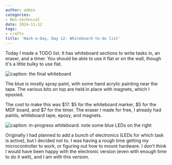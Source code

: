 ```yaml
---
author: admin
categories:
- Non-technical
date: 2024-11-12
tags:
- crafts
title: 'Hack-a-Day, Day 12: Whiteboard to-do list'
---
```


Today I made a TODO list. It has whiteboard sections to write tasks in, an eraser, and a timer. You should be able to use it flat or on the wall, though it's a little bulky to use flat.

![caption: the final whiteboard](whiteboard-todo.jpg)

The blue is mostly spray paint, with some hand acrylic painting near the tape. The various bits on top are held in place with magnets, which I epoxied.

The cost to make this was $17. $5 for the whiteboard marker, $5 for the MDF board, and $7 for the timer. The eraser I made for free, I already had paints, whiteboard tape, epoxy, and magnets.

![caption: in-progress whiteboard. note some blue LEDs on the right](whiteboard-todo-making.jpg)

Originally I had planned to add a bunch of electronics (LEDs for which task is active), but I decided not to. I was having a rough time getting my microcontroller to work, or figuring out how to mount hardware. I don't think I would have been happy with the electronic version (even with enough time to do it well), and I am with this version.
